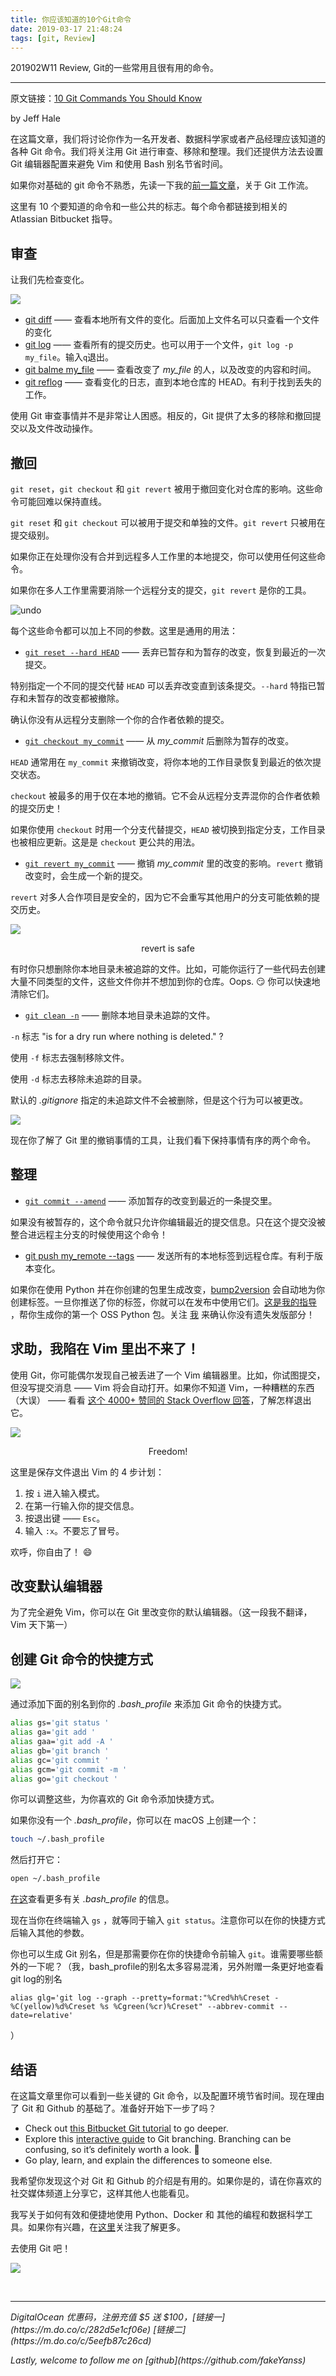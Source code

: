 ```yaml
---
title: 你应该知道的10个Git命令
date: 2019-03-17 21:48:24
tags: [git, Review]
---
```

201902W11 Review, Git的一些常用且很有用的命令。

<!-- more -->

---

原文链接：[10 Git Commands You Should Know](https://towardsdatascience.com/10-git-commands-you-should-know-df54bea1595c)

by Jeff Hale

在这篇文章，我们将讨论你作为一名开发者、数据科学家或者产品经理应该知道的各种 Git 命令。我们将关注用 Git 进行审查、移除和整理。我们还提供方法去设置 Git 编辑器配置来避免 Vim 和使用 Bash 别名节省时间。

如果你对基础的 git 命令不熟悉，先读一下我的[前一篇文章](https://towardsdatascience.com/learn-enough-git-to-be-useful-281561eef959)，关于 Git 工作流。

这里有 10 个要知道的命令和一些公共的标志。每个命令都链接到相关的 Atlassian Bitbucket 指导。

## 审查

让我们先检查变化。

![](https://raw.githubusercontent.com/fakeYanss/imgplace/master/2019/20190430170003.png)

- [git diff](https://www.atlassian.com/git/tutorials/saving-changes/git-diff) —— 查看本地所有文件的变化。后面加上文件名可以只查看一个文件的变化
- [git log](https://www.atlassian.com/git/tutorials/git-log) —— 查看所有的提交历史。也可以用于一个文件，`git log -p my_file`。输入`q`退出。
- [git balme my_file]() —— 查看改变了 *my_file* 的人，以及改变的内容和时间。
- [git reflog](https://www.atlassian.com/git/tutorials/rewriting-history/git-reflog) —— 查看变化的日志，直到本地仓库的 HEAD。有利于找到丢失的工作。
 
使用 Git 审查事情并不是非常让人困惑。相反的，Git 提供了太多的移除和撤回提交以及文件改动操作。

## 撤回

`git reset`，`git checkout` 和 `git revert` 被用于撤回变化对仓库的影响。这些命令可能回难以保持直线。

`git reset` 和 `git checkout` 可以被用于提交和单独的文件。`git revert` 只被用在提交级别。

如果你正在处理你没有合并到远程多人工作里的本地提交，你可以使用任何这些命令。

如果你在多人工作里需要消除一个远程分支的提交，`git revert` 是你的工具。

![undo](https://raw.githubusercontent.com/fakeYanss/imgplace/master/2019/20190501155041.png)

每个这些命令都可以加上不同的参数。这里是通用的用法：

- [`git reset --hard HEAD`](https://www.atlassian.com/git/tutorials/resetting-checking-out-and-reverting) —— 丢弃已暂存和为暂存的改变，恢复到最近的一次提交。

特别指定一个不同的提交代替 `HEAD` 可以丢弃改变直到该条提交。`--hard` 特指已暂存和未暂存的改变都被撤除。

确认你没有从远程分支删除一个你的合作者依赖的提交。

- [`git checkout my_commit`](https://www.atlassian.com/git/tutorials/undoing-changes) —— 从 *my_commit* 后删除为暂存的改变。

`HEAD` 通常用在 `my_commit` 来撤销改变，将你本地的工作目录恢复到最近的依次提交状态。

`checkout` 被最多的用于仅在本地的撤销。它不会从远程分支弄混你的合作者依赖的提交历史！

如果你使用 `checkout` 时用一个分支代替提交，`HEAD` 被切换到指定分支，工作目录也被相应更新。这是是 `checkout` 更公共的用法。

- [`git revert my_commit`](https://www.atlassian.com/git/tutorials/undoing-changes/git-revert) —— 撤销 *my_commit* 里的改变的影响。`revert` 撤销改变时，会生成一个新的提交。

`revert` 对多人合作项目是安全的，因为它不会重写其他用户的分支可能依赖的提交历史。

![](https://raw.githubusercontent.com/fakeYanss/imgplace/master/2019/20190501161219.png)
<div style="text-align: center;">revert is safe</div>

有时你只想删除你本地目录未被追踪的文件。比如，可能你运行了一些代码去创建大量不同类型的文件，这些文件你并不想加到你的仓库。Oops. 😏 你可以快速地清除它们。

- [`git clean -n`](https://www.atlassian.com/git/tutorials/undoing-changes/git-clean) —— 删除本地目录未追踪的文件。

`-n` 标志 "is for a dry run where nothing is deleted." ?

使用 `-f` 标志去强制移除文件。

使用 `-d` 标志去移除未追踪的目录。

默认的 *.gitignore* 指定的未追踪文件不会被删除，但是这个行为可以被更改。

![](https://raw.githubusercontent.com/fakeYanss/imgplace/master/2019/20190501162527.png)

现在你了解了 Git 里的撤销事情的工具，让我们看下保持事情有序的两个命令。


## 整理

- [`git commit --amend`](https://www.atlassian.com/git/tutorials/rewriting-history#git-commit--amend) —— 添加暂存的改变到最近的一条提交里。

如果没有被暂存的，这个命令就只允许你编辑最近的提交信息。只在这个提交没被整合进远程主分支的时候使用这个命令！

- [git push my_remote --tags](https://www.atlassian.com/git/tutorials/syncing/git-push) —— 发送所有的本地标签到远程仓库。有利于版本变化。

如果你在使用 Python 并在你创建的包里生成改变，[bump2version](https://pypi.org/project/bump2version/) 会自动地为你创建标签。一旦你推送了你的标签，你就可以在发布中使用它们。[这是我的指导](https://towardsdatascience.com/build-your-first-open-source-python-project-53471c9942a7?source=friends_link&sk=576540dbd90cf2ee72a3a0e0bfa72ffb) ，帮你生成你的第一个 OSS Python 包。关注 [我](https://medium.com/@jeffhale) 来确认你没有遗失发版部分！

## 求助，我陷在 Vim 里出不来了！

使用 Git，你可能偶尔发现自己被丢进了一个 Vim 编辑器里。比如，你试图提交，但没写提交消息 —— Vim 将会自动打开。如果你不知道 Vim，一种糟糕的东西（大误） —— 看看 [这个 4000+ 赞同的 Stack Overflow 回答](https://stackoverflow.com/a/11828573/4590385)，了解怎样退出它。

![](https://raw.githubusercontent.com/fakeYanss/imgplace/master/2019/20190501164225.png)
<div style="text-align: center;">Freedom!</div>

这里是保存文件退出 Vim 的 4 步计划：

1. 按 `i` 进入输入模式。
2. 在第一行输入你的提交信息。
3. 按退出键 —— `Esc`。
4. 输入 `:x`。不要忘了冒号。

欢呼，你自由了！ 😄

## 改变默认编辑器

为了完全避免 Vim，你可以在 Git 里改变你的默认编辑器。（这一段我不翻译，Vim 天下第一）

## 创建 Git 命令的快捷方式

![](https://cdn-images-1.medium.com/max/1600/1*iyvZMHER_5neLUhZaXSCdw.jpeg)

通过添加下面的别名到你的 *.bash_profile* 来添加 Git 命令的快捷方式。

```sh
alias gs='git status '
alias ga='git add '
alias gaa='git add -A '
alias gb='git branch '
alias gc='git commit '
alias gcm='git commit -m '
alias go='git checkout '
```

你可以调整这些，为你喜欢的 Git 命令添加快捷方式。

如果你没有一个 *.bash_profile*，你可以在 macOS 上创建一个：
 
 ```sh
 touch ~/.bash_profile
 ```

然后打开它：

```sh
open ~/.bash_profile
```

[在这](https://stackoverflow.com/a/30462883/4590385)查看更多有关 *.bash_profile* 的信息。

现在当你在终端输入 `gs` ，就等同于输入 `git status`。注意你可以在你的快捷方式后输入其他的参数。

你也可以生成 Git 别名，但是那需要你在你的快捷命令前输入 `git`。谁需要哪些额外的一下呢？（我，bash_profile的别名太多容易混淆，另外附赠一条更好地查看git log的别名
```
alias glg='git log --graph --pretty=format:"%Cred%h%Creset -%C(yellow)%d%Creset %s %Cgreen(%cr)%Creset" --abbrev-commit --date=relative'
```
）

## 结语

在这篇文章里你可以看到一些关键的 Git 命令，以及配置环境节省时间。现在理由了 Git 和 Github 的基础了。准备好开始下一步了吗？

* Check out [this Bitbucket Git tutorial](https://www.atlassian.com/git/tutorials/learn-git-with-bitbucket-cloud) to go deeper.
* Explore this [interactive guide](https://learngitbranching.js.org/) to Git branching. Branching can be confusing, so it’s definitely worth a look. 🔎
* Go play, learn, and explain the differences to someone else.

我希望你发现这个对 Git 和 Github 的介绍是有用的。如果你是的，请在你喜欢的社交媒体频道上分享它，这样其他人也能看见。

我写关于如何有效和便捷地使用 Python、Docker 和 其他的编程和数据科学工具。如果你有兴趣，在[这里](https://medium.com/@jeffhale)关注我了解更多。

去使用 Git 吧！

![](https://cdn-images-1.medium.com/max/2400/1*jEf16zycWCHBGCn56W-VPA.jpeg)

<br>

---
<p id="div-border-left-red"><i>DigitalOcean 优惠码，注册充值 $5 送 $100，[链接一](https://m.do.co/c/282d5e1cf06e) [链接二](https://m.do.co/c/5eefb87c26cd)</i></p>
<p id="div-border-left-red"><i>Lastly, welcome to follow me on [github](https://github.com/fakeYanss)</i></p>